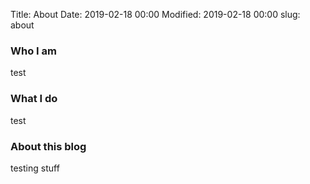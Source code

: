 Title: About
Date: 2019-02-18 00:00
Modified: 2019-02-18 00:00
slug: about

### Who I am

test

### What I do

test

### About this blog

testing stuff